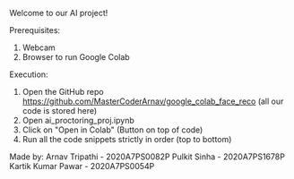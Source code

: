 Welcome to our AI project!

Prerequisites:
1. Webcam
2. Browser to run Google Colab
    
Execution:
1. Open the GitHub repo https://github.com/MasterCoderArnav/google_colab_face_reco (all our code is stored here)
2. Open ai_proctoring_proj.ipynb
3. Click on "Open in Colab" (Button on top of code)
4. Run all the code snippets strictly in order (top to bottom)

Made by:
Arnav Tripathi - 2020A7PS0082P
Pulkit Sinha - 2020A7PS1678P
Kartik Kumar Pawar - 2020A7PS0054P

